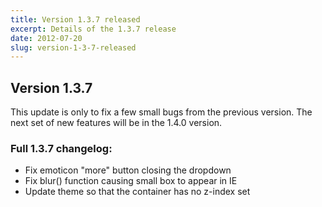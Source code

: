 ```yaml
---
title: Version 1.3.7 released
excerpt: Details of the 1.3.7 release
date: 2012-07-20
slug: version-1-3-7-released
---
```

## Version 1.3.7

This update is only to fix a few small bugs from the previous version. The
next set of new features will be in the 1.4.0 version.

### Full 1.3.7 changelog:

<div class="well">
	<ul>
		<li>Fix emoticon "more" button closing the dropdown</li>
		<li>Fix blur() function causing small box to appear in IE</li>
		<li>Update theme so that the container has no z-index set</li>
	</ul>
</div>
